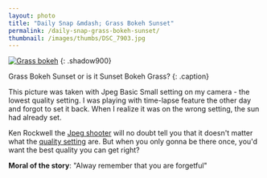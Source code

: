 ```yaml
---
layout: photo
title: "Daily Snap &mdash; Grass Bokeh Sunset"
permalink: /daily-snap-grass-bokeh-sunset/
thumbnail: /images/thumbs/DSC_7903.jpg
---
```

[![Grass bokeh][6]][7]
{: .shadow900}

   [6]: https://lh3.googleusercontent.com/-QfLfVE2I2YI/TlIoxM1UCRI/AAAAAAAACq4/1hpG0MtNX8c/s0/DSC_7903.jpg (Grass bokeh)
   [7]: http://www.flickr.com/photos/fajarnurdiansyah/4578680554/

Grass Bokeh Sunset or is it Sunset Bokeh Grass?
{: .caption}

This picture was taken with Jpeg Basic Small setting on my camera - the lowest
quality setting. I was playing with time-lapse feature the other day and
forgot to set it back. When I realize it was on the wrong setting, the sun had
already set.

  
Ken Rockwell the [Jpeg shooter][8] will no doubt tell you that it doesn't
matter what the [quality setting][9] are. But when you only gonna be there
once, you'd want the best quality you can get right?

  
**Moral of the story**: "Alway remember that you are forgetful" 

   [8]: http://www.kenrockwell.com/tech/raw.htm
   [9]: http://www.kenrockwell.com/nikon/d200/quality-settings.htm
